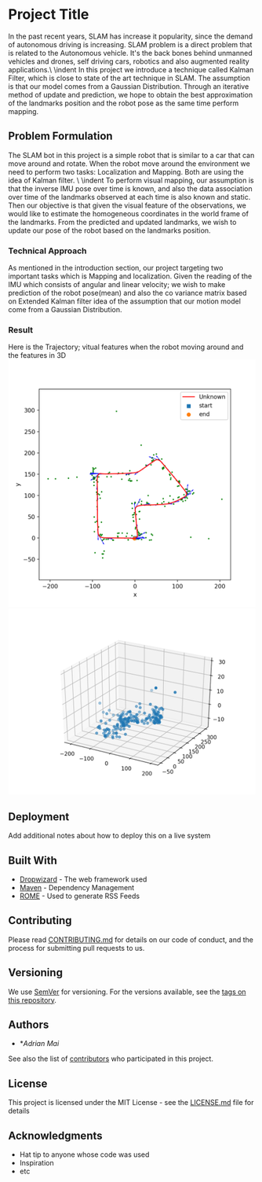 # Project Title

In the past recent years, SLAM has increase it popularity, since the demand of autonomous driving is increasing. SLAM problem is a direct problem that is related to the Autonomous vehicle. It's the back bones behind unmanned vehicles and drones, self driving cars, robotics and also augmented reality applications.\\
\indent In this project we introduce a technique called Kalman Filter, which is close to state of the art technique in SLAM. The assumption is that our model comes from a Gaussian Distribution. Through an iterative method of update and prediction, we hope to obtain the best approximation of the landmarks position and the robot pose as the same time perform mapping.
## Problem Formulation
The SLAM bot in this project is a simple robot that is similar to a car that can move around and rotate. When the robot move around the environment we need to perform two tasks: Localization and Mapping. Both are using the idea of Kalman filter.  \\
\indent To perform visual mapping, our assumption is that the inverse IMU pose over time is known, and also the data association over time of the landmarks observed at each time is also known and static. Then our objective is that given the visual feature of the observations, we would like to estimate the homogeneous coordinates in the world frame of the landmarks. From the predicted and updated landmarks, we wish to update our pose of the robot based on the landmarks position.
### Technical Approach

As mentioned in the introduction section, our project targeting two important tasks which is Mapping and localization. Given the reading of the IMU which consists of angular and linear velocity; we wish to make prediction of the robot pose(mean) and also the co variance matrix based on Extended Kalman filter idea of the assumption that our motion model come from a Gaussian Distribution. 



### Result

Here is the Trajectory; vitual features when the robot moving around and the features in 3D
![Screenshot](Figure_1.png)
![Screenshot](Figure_3.png)
## Deployment

Add additional notes about how to deploy this on a live system

## Built With

* [Dropwizard](http://www.dropwizard.io/1.0.2/docs/) - The web framework used
* [Maven](https://maven.apache.org/) - Dependency Management
* [ROME](https://rometools.github.io/rome/) - Used to generate RSS Feeds

## Contributing

Please read [CONTRIBUTING.md](https://gist.github.com/PurpleBooth/b24679402957c63ec426) for details on our code of conduct, and the process for submitting pull requests to us.

## Versioning

We use [SemVer](http://semver.org/) for versioning. For the versions available, see the [tags on this repository](https://github.com/your/project/tags). 

## Authors

* **Adrian Mai* 

See also the list of [contributors](https://github.com/your/project/contributors) who participated in this project.

## License

This project is licensed under the MIT License - see the [LICENSE.md](LICENSE.md) file for details

## Acknowledgments

* Hat tip to anyone whose code was used
* Inspiration
* etc


